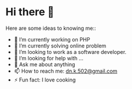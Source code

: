 # Hi there 👋


Here are some ideas to knowing me::

- 🔭 I’m currently working on PHP
- 🌱 I’m currently solving online problem
- 👯 I’m looking to work as a software developer.
- 🤔 I’m looking for help with ...
- 💬 Ask me about anything
- 📫 How to reach me: dn.k.502@gmail.com
- ⚡ Fun fact: I love cooking

